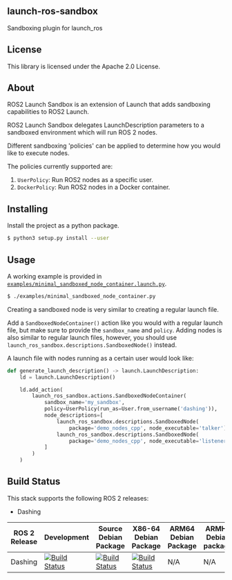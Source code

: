 ## launch-ros-sandbox

Sandboxing plugin for launch_ros

## License

This library is licensed under the Apache 2.0 License.

## About

ROS2 Launch Sandbox is an extension of Launch that adds sandboxing capabilities to ROS2 Launch.

ROS2 Launch Sandbox delegates LaunchDescription parameters to a sandboxed environment which will run ROS 2 nodes.

Different sandboxing 'policies' can be applied to determine how you would like to execute nodes.

The policies currently supported are:

1. `UserPolicy`: Run ROS2 nodes as a specific user.
2. `DockerPolicy`: Run ROS2 nodes in a Docker container.

## Installing

Install the project as a python package.

``` bash
$ python3 setup.py install --user
```

## Usage

A working example is provided in [`examples/minimal_sandboxed_node_container.launch.py`](examples/minimal_sandboxed_node_container.launch.py).

``` bash
$ ./examples/minimal_sandboxed_node_container.py
```

Creating a sandboxed node is very similar to creating a regular launch file.

Add a `SandboxedNodeContainer()` action like you would with a regular launch file, but make sure to provide the `sandbox_name` and `policy`.
Adding nodes is also similar to regular launch files, however, you should use `launch_ros_sandbox.descriptions.SandboxedNode()` instead.

A launch file with nodes running as a certain user would look like:

```python
def generate_launch_description() -> launch.LaunchDescription:
    ld = launch.LaunchDescription()

    ld.add_action(
        launch_ros_sandbox.actions.SandboxedNodeContainer(
            sandbox_name='my_sandbox',
            policy=UserPolicy(run_as=User.from_username('dashing')),
            node_descriptions=[
                launch_ros_sandbox.descriptions.SandboxedNode(
                    package='demo_nodes_cpp', node_executable='talker'),
                launch_ros_sandbox.descriptions.SandboxedNode(
                    package='demo_nodes_cpp', node_executable='listener')
            ]
        )
    )
```

Build Status
------------

This stack supports the following ROS 2 releases:

 * Dashing

| ROS 2 Release | Development  | Source Debian Package | X86-64 Debian Package | ARM64 Debian Package | ARMHF Debian package |
| ------------- | ------------ | --------------------- | --------------------- | -------------------- | -------------------- |
| Dashing       | [![Build Status](http://build.ros2.org/buildStatus/icon?job=Ddev__launch_ros_sandbox__ubuntu_bionic_amd64)](http://build.ros2.org/job/Ddev__launch_ros_sandbox__ubuntu_bionic_amd64) | [![Build Status](http://build.ros2.org/buildStatus/icon?job=Dsrc_uB__launch_ros_sandbox__ubuntu_bionic__source)](http://build.ros2.org/job/Dsrc_uB__launch_ros_sandbox__ubuntu_bionic__source) | [![Build Status](http://build.ros2.org/buildStatus/icon?job=Dbin_uB64__launch_ros_sandbox__ubuntu_bionic_amd64__binary)](http://build.ros2.org/job/Dbin_uB64__launch_ros_sandbox__ubuntu_bionic_amd64__binary) | N/A | N/A |
